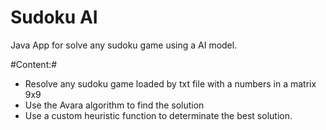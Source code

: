 # Sudoku AI

Java App for solve any sudoku game using a AI model.

#Content:# 

- Resolve any sudoku game loaded by txt file with a numbers in a matrix 9x9
- Use the Avara algorithm to find the solution
- Use a custom heuristic function to determinate the best solution.
